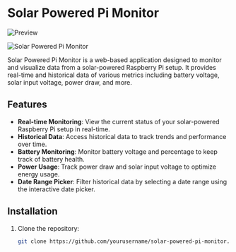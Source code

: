 # Solar Powered Pi Monitor

![Preview]([https://imgur.com/a/DQo9a8Y](https://i.imgur.com/IWRTGs7_d.webp?maxwidth=760&fidelity=grand))

![Solar Powered Pi Monitor]([https://imgur.com/a/DQo9a8Y])

Solar Powered Pi Monitor is a web-based application designed to monitor and visualize data from a solar-powered Raspberry Pi setup. It provides real-time and historical data of various metrics including battery voltage, solar input voltage, power draw, and more.

## Features

- **Real-time Monitoring**: View the current status of your solar-powered Raspberry Pi setup in real-time.
- **Historical Data**: Access historical data to track trends and performance over time.
- **Battery Monitoring**: Monitor battery voltage and percentage to keep track of battery health.
- **Power Usage**: Track power draw and solar input voltage to optimize energy usage.
- **Date Range Picker**: Filter historical data by selecting a date range using the interactive date picker.

## Installation

1. Clone the repository:

   ```bash
   git clone https://github.com/yourusername/solar-powered-pi-monitor.git
